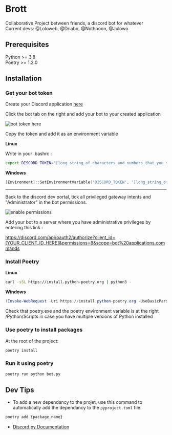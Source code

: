 # Brott
Collaborative Project between friends, a discord bot for whatever   
Current devs: @Loloweb, @Driabo, @Nothooon, @Julowo

## Prerequisites

Python >= 3.8  
Poetry >= 1.2.0

## Installation

### Get your bot token

Create your Discord application [here](https://discord.com/developers/applications)

Click the bot tab on the right and add your bot to your created application

![bot token here](https://i.imgur.com/RJZkLZG.png)

Copy the token and add it as an environment variable

**Linux**

Write in your .bashrc :
```bash
export DISCORD_TOKEN="[long_string_of_characters_and_numbers_that_you_should_keep_somewhere]"
```

**Windows**

```powershell
[Environment]::SetEnvironmentVariable('DISCORD_TOKEN', '[long_string_of_characters_and_numbers_that_you_should_keep_somewhere]', "User")
```

---
Back to the discord dev portal, tick all privileged gateway intents and "Administrator" in the bot permissions.

![enable permissions](https://i.imgur.com/ZVpFdGl.png)

Add your bot to a server where you have administrative privileges by entering this link :

https://discord.com/api/oauth2/authorize?client_id=[YOUR_CLIENT_ID_HERE]&permissions=8&scope=bot%20applications.commands 

### Install Poetry

**Linux**
```bash
curl -sSL https://install.python-poetry.org | python3 -
```

**Windows**
```powershell
(Invoke-WebRequest -Uri https://install.python-poetry.org -UseBasicParsing).Content | py -
```
Check that poetry.exe and the poetry environment variable is at the right /Python/Scripts in case you have multiple versions of Python installed

### Use poetry to install packages

At the root of the project:  

```bash
poetry install
```

### Run it using poetry

```bash
poetry run python bot.py
```

## Dev Tips

- To add a new dependancy to the projet, use this command to automatically add the dependancy to the `pyproject.toml` file.
```bash
poetry add {package_name}
```
- [Discord.py Documentation](https://discordpy.readthedocs.io/en/stable/index.html)
